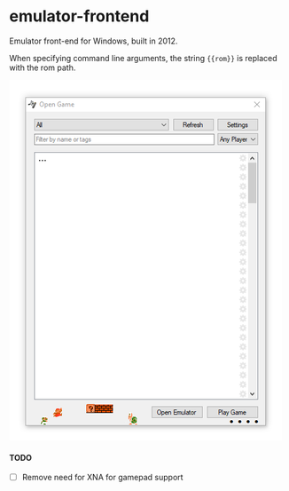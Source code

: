 # emulator-frontend

Emulator front-end for Windows, built in 2012.

When specifying command line arguments, the string `{{rom}}` is replaced with the rom path.

![UI Image](docs/example.png)

#### TODO
- [ ] Remove need for XNA for gamepad support
